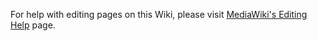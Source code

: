 For help with editing pages on this Wiki, please visit [MediaWiki's Editing Help](http://www.mediawiki.org/wiki/Help:Editing) page. 

<!-- ({Category:This_wiki}) ({Category:Needs_Updating}) -->

